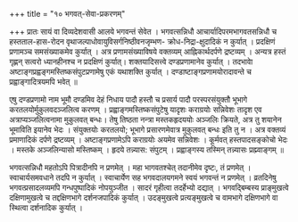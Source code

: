 +++
title = "१० भगवत्-सेवा-प्रकरणम्"

+++
प्रातः सायं वा दिव्यदेशवासी आलये भगवन्तं सेवेत । 
भगवत्सन्निधौ आचार्यादिपरमभागवतसन्निधौ च हस्तताल-हास-रोदन वृथाजल्पाधोवायुविसर्गनिष्ठीवनजृम्भण- क्रोध-निद्रा-क्षुदादिकं न कुर्यात् । 
प्रदक्षिणं प्रणामञ्च समसंख्याकमेव कुर्यात् । 
अत्र प्रणामसंख्याविषये वक्तव्यम् आह्निकार्थदर्पणे द्रष्टव्यम् । 
अन्यत्र हस्तं गृह्णन् सत्वरो ध्यानहीनश्च न प्रदक्षिणं कुर्यात्। 
शक्तयादिसत्त्वे दण्डप्रणामानेव कुर्यात् । 
तदभावेा अष्टाङ्गप्रह्वङ्गमस्तिष्कसंपुटप्रणामेषु एकं यथाशक्ति कुर्यात् । दण्डाष्टाङ्गप्रणामयोरादावन्ते च प्रह्वाङ्गादित्रयमपि भवेत् ॥

एषु दण्डप्रणामो नाम भूमौ दण्डमिव देहं निधाय पादौ हस्तौ च प्रसार्य पादौ परस्परसंयुक्तौ भूभागे करतलयोर्मुकुलवदञ्जलित्व करणम् । प्रह्वाङ्गमस्तिष्कसंपुटेषु यादृशः कराग्रयोः सन्निवेशः तादृश एव अत्राप्यञ्जलित्वनामा मुकुलवत् बन्धः। 
तेषु तिष्ठता नन्त्रा मस्तकहृदययोः अञ्जलिः क्रियते, अत्र तु शयानेन भूमाविति इयानेव भेदः । 
संयुक्तयोः करतलयो; भूभागे प्रसारणमेवात्र मुकुलवत् बन्धः इति तु न । 
अत्र वक्तव्यं प्रमाणादिकं दर्पणे द्रष्टव्यम् । 
अष्टाङ्गप्रणामेऽपि कराग्रयोः अयमेव सन्निवेशः । 
कूर्मवत् हस्तपादसङ्कोचो भेदः । 
मस्तके अञ्जलिन्यासो मस्तिष्कम् । 
हृदये तन्न्यास: संपुटम् ।
प्रह्वाङ्गस्य तस्मिन् तन्न्यासः प्रह्म्वाङ्गम् ॥

भगवत्सन्निधौ महतोऽपि पित्रादीनपि न प्रणमेत् । 
महा भागवतश्चेत् तदानीमेव दृष्टः, तं प्रणमेत् । 
स्वाचार्यसमवधाने तदपि न कुर्यात् । 
स्वाचार्येण सह भगवदालयगमने स्वयं भगवन्तं न प्रणमेत् । 
व्रतदिनेषु भगवत्प्रसादलव्यमपि गन्धपुष्पादिकं नोपयुञ्जीत । 
सादरं गृहीत्वा तदर्हेभ्यो दद्यात् । 
भगवद्बिम्बस्य प्राङ्मुखत्वे दक्षिणामुखत्वे च तद्दक्षिणभागे दर्शनजपादिकं कुर्यात् । उदङ्मुखत्वे प्रत्यङ्मुखत्वे च वामभागे दक्षिणभागे वा स्थित्वा दर्शनादिक कुर्यात् ।